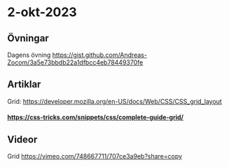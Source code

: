 # 2-okt-2023

## Övningar
Dagens övning https://gist.github.com/Andreas-Zocom/3a5e73bbdb22a1dfbcc4eb78449370fe

## Artiklar

Grid: https://developer.mozilla.org/en-US/docs/Web/CSS/CSS_grid_layout
#### https://css-tricks.com/snippets/css/complete-guide-grid/

## Videor

Grid https://vimeo.com/748667711/707ce3a9eb?share=copy

